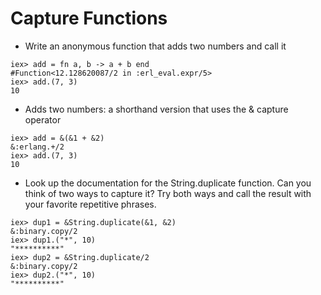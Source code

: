 # Capture Functions

- Write an anonymous function that adds two numbers and call it
```console
iex> add = fn a, b -> a + b end
#Function<12.128620087/2 in :erl_eval.expr/5>
iex> add.(7, 3)
10
```
- Adds two numbers: a shorthand version that uses the & capture operator
```console
iex> add = &(&1 + &2)
&:erlang.+/2
iex> add.(7, 3)      
10
```

- Look up the documentation for the String.duplicate function. Can you think of two ways to capture it? Try both ways and call the result with your favorite repetitive phrases.

```console
iex> dup1 = &String.duplicate(&1, &2)
&:binary.copy/2
iex> dup1.("*", 10)
"**********"
iex> dup2 = &String.duplicate/2
&:binary.copy/2
iex> dup2.("*", 10)            
"**********"
```
